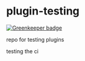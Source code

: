 # plugin-testing

[![Greenkeeper badge](https://badges.greenkeeper.io/kschrade/plugin-testing.svg)](https://greenkeeper.io/)

repo for testing plugins

testing the ci